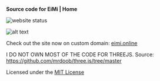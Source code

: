 **Source code for EiMi | Home**

![website status](https://img.shields.io/website?down_color=red&down_message=currently%20down&style=for-the-badge&up_color=blue&up_message=online&url=http%3A%2F%2Feimi.online)

![alt text][usehtml]

[usehtml]: https://forthebadge.com/images/badges/uses-html.svg "Written with HTML"


Check out the site now on custom domain: [eimi.online](http://eimi.online)


I DO NOT OWN MOST OF THE CODE FOR THREEJS. Source: https://github.com/mrdoob/three.js/tree/master


Licensed under the [MIT License](LICENSE)
